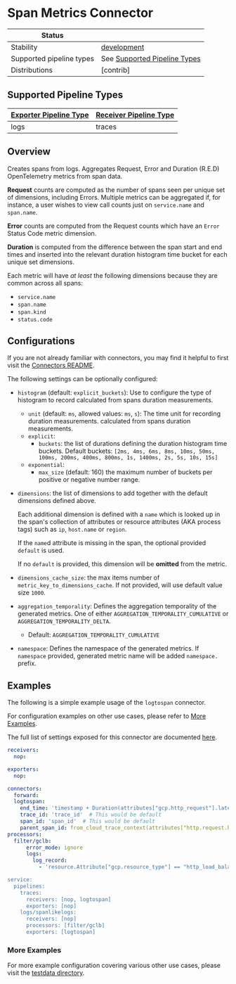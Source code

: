 # Span Metrics Connector

| Status                   |                                                            |
|------------------------- |------------------------------------------------------------|
| Stability                | [development]                                                    |
| Supported pipeline types | See [Supported Pipeline Types](#supported-pipeline-types)  |
| Distributions            | [contrib]                                                  |

## Supported Pipeline Types

| [Exporter Pipeline Type] | [Receiver Pipeline Type] |
| ------------------------ | ------------------------ |
| logs                     | traces                   |

## Overview

Creates spans from logs.
Aggregates Request, Error and Duration (R.E.D) OpenTelemetry metrics from span data.

**Request** counts are computed as the number of spans seen per unique set of
dimensions, including Errors. Multiple metrics can be aggregated if, for instance,
a user wishes to view call counts just on `service.name` and `span.name`.

**Error** counts are computed from the Request counts which have an `Error` Status Code metric dimension.

**Duration** is computed from the difference between the span start and end times and inserted into the
relevant duration histogram time bucket for each unique set dimensions.

Each metric will have _at least_ the following dimensions because they are common
across all spans:

- `service.name`
- `span.name`
- `span.kind`
- `status.code`


## Configurations

If you are not already familiar with connectors, you may find it helpful to first
visit the [Connectors README].

The following settings can be optionally configured:

- `histogram` (default: `explicit_buckets`): Use to configure the type of histogram to record
  calculated from spans duration measurements.
  - `unit` (default: `ms`, allowed values: `ms`, `s`): The time unit for recording duration measurements.
  calculated from spans duration measurements.
  - `explicit`:
    - `buckets`: the list of durations defining the duration histogram time buckets. Default
      buckets: `[2ms, 4ms, 6ms, 8ms, 10ms, 50ms, 100ms, 200ms, 400ms, 800ms, 1s, 1400ms, 2s, 5s, 10s, 15s]`
  - `exponential`:
    - `max_size` (default: 160) the maximum number of buckets per positive or negative number range.
- `dimensions`: the list of dimensions to add together with the default dimensions defined above.
  
  Each additional dimension is defined with a `name` which is looked up in the span's collection of attributes or
  resource attributes (AKA process tags) such as `ip`, `host.name` or `region`.
  
  If the `name`d attribute is missing in the span, the optional provided `default` is used.
  
  If no `default` is provided, this dimension will be **omitted** from the metric.
- `dimensions_cache_size`: the max items number of `metric_key_to_dimensions_cache`. If not provided, will
  use default value size `1000`.
- `aggregation_temporality`: Defines the aggregation temporality of the generated metrics. 
  One of either `AGGREGATION_TEMPORALITY_CUMULATIVE` or `AGGREGATION_TEMPORALITY_DELTA`.
  - Default: `AGGREGATION_TEMPORALITY_CUMULATIVE`
- `namespace`: Defines the namespace of the generated metrics. If `namespace` provided, generated metric name will be added `namespace.` prefix.

## Examples

The following is a simple example usage of the `logtospan` connector.

For configuration examples on other use cases, please refer to [More Examples](#more-examples).

The full list of settings exposed for this connector are documented [here](../../connector/spanmetricsconnector/config.go).

```yaml
receivers:
  nop:

exporters:
  nop:

connectors:
  forward:
  logtospan:
    end_time: 'timestamp + Duration(attributes["gcp.http_request"].latency)'
    trace_id: 'trace_id'  # This would be default
    span_id: 'span_id'  # This would be default
    parent_span_id: from_cloud_trace_context(attributes["http.request.header.x_cloud_trace_context"])  # Allows you to just log the traceparent or x-cloud-trace-context header
processors:
  filter/gclb:
      error_mode: ignore
      logs:
        log_record:
          - 'resource.Attribute["gcp.resource_type"] == "http_load_balancer"

service:
  pipelines:
    traces:
      receivers: [nop, logtospan]
      exporters: [nop]
    logs/spanlikelogs:
      receivers: [nop]
      processors: [filter/gclb]
      exporters: [logtospan]
```

### More Examples

For more example configuration covering various other use cases, please visit the [testdata directory](../../connector/spanmetricsconnector/testdata).

[development]: https://github.com/open-telemetry/opentelemetry-collector#development
[Connectors README]:https://github.com/open-telemetry/opentelemetry-collector/blob/main/connector/README.md
[Exporter Pipeline Type]:https://github.com/open-telemetry/opentelemetry-collector/blob/main/connector/README.md#exporter-pipeline-type
[Receiver Pipeline Type]:https://github.com/open-telemetry/opentelemetry-collector/blob/main/connector/README.md#receiver-pipeline-type
